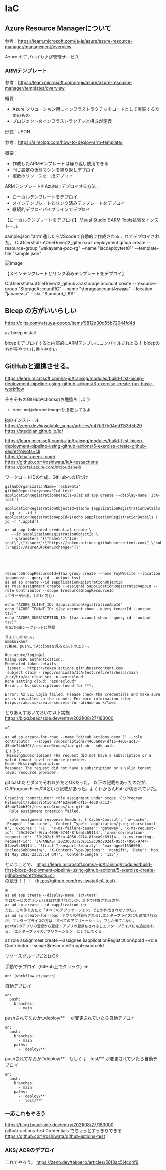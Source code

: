 # IaC
## Azure Resource Managerについて  
参考：https://learn.microsoft.com/ja-jp/azure/azure-resource-manager/management/overview  

Azure のデプロイおよび管理サービス

### ARMテンプレート
参考：https://learn.microsoft.com/ja-jp/azure/azure-resource-manager/templates/overview  

概要：
- Azure ソリューション用にインフラストラクチャをコードとして実装するためのもの
- プロジェクトのインフラストラクチャと構成が定義

形式：JSON

参考：https://aireblog.com/how-to-deploy-arm-template/

概要：
- 作成したARMテンプレートは繰り返し使用できる
- 同じ設定の仮想マシンを繰り返しデプロイ
- 複数のリソースを一括デプロイ

ARMテンプレートをAzureにデプロイする方法：
- ローカルテンプレートをデプロイ
- メインテンプレートとリンク済みテンプレートをデプロイ
- 継続的デプロイパイプラインでデプロイ


【ローカルテンプレートをデプロイ】
Visual StudioでARM Tools拡張をインストール

sample.json
"arm"通したらVScodeで自動的に作成される
これでデプロイされた。
C:\Users\tatsu\OneDrive\12_github>az deployment group create --resource-group "wakayama-poc-rg" --name "iacdeploytest01" --template-file "sample.json"

![image](https://user-images.githubusercontent.com/58873037/235415328-e2892409-519b-4afe-9a54-97d336283390.png)

【メインテンプレートとリンク済みテンプレートをデプロイ】

C:\Users\tatsu\OneDrive\12_github>az storage account create --resource-group "StorageAccountRG" --name "storageaccount4swaaa" --location "japaneast" --sku "Standard_LRS"



## Bicep の方がいいらしい 
https://qiita.com/tetsuya-ooooo/items/9812d30d55b72044fd4d

az bicep install

bicepをデプロイすると内部的にARMテンプレにコンパイルされとる！
bicepの方が見やすいし書きやすい

## GitHubと連携させる。

https://learn.microsoft.com/ja-jp/training/modules/build-first-bicep-deployment-pipeline-using-github-actions/3-exercise-create-run-basic-workflow


そもそものGitHubActionsのお勉強もしよう

- runs-onはdocker imageを指定してるよ




jqのインストール
https://zenn.dev/unsoluble_sugar/articles/e47b37b04dd1153d5b29
https://stedolan.github.io/jq/


https://learn.microsoft.com/ja-jp/training/modules/build-first-bicep-deployment-pipeline-using-github-actions/5-exercise-create-github-secret?pivots=cli  
https://chat.openai.com/  
https://github.com/roshiwata/IcA-test/actions  
https://portal.azure.com/#cloudshell/  

ワークロードIDの作成、GitHubへの紐づけ
```
githubOrganizationName='roshiwata'
githubRepositoryName='IcA-test'
applicationRegistrationDetails=$(az ad app create --display-name 'IcA-test')

applicationRegistrationObjectId=$(echo $applicationRegistrationDetails | jq -r '.id')
applicationRegistrationAppId=$(echo $applicationRegistrationDetails | jq -r '.appId')

az ad app federated-credential create \
   --id $applicationRegistrationObjectId \
   --parameters "{\"name\":\"IcA-test\",\"issuer\":\"https://token.actions.githubusercontent.com\",\"subject\":\"repo:${githubOrganizationName}/${githubRepositoryName}:ref:refs/heads/main\",\"audiences\":[\"api://AzureADTokenExchange\"]}"


```

```



resourceGroupResourceId=$(az group create --name ToyWebsite --location japaneast --query id --output tsv)
az ad sp create --id $applicationRegistrationObjectId
az role assignment create --assignee $applicationRegistrationAppId --role Contributor --scope $resourceGroupResourceId
⇒エラーが出る。(※1と同じ)

echo "AZURE_CLIENT_ID: $applicationRegistrationAppId"
echo "AZURE_TENANT_ID: $(az account show --query tenantId --output tsv)"
echo "AZURE_SUBSCRIPTION_ID: $(az account show --query id --output tsv)"
をGitHubシークレットに登録
```
```
うまくいかない。。
umakuikan/
に格納。pushしてActionsを見ると以下のエラー。

Run azure/login@v1
Using OIDC authentication...
Federated token details: 
 issuer - https://token.actions.githubusercontent.com 
 subject claim - repo:roshiwata/IcA-test:ref:refs/heads/main
/usr/bin/az cloud set -n azurecloud
Done setting cloud: "azurecloud"
Error: : No subscriptions found for ***.

Error: Az CLI Login failed. Please check the credentials and make sure az is installed on the runner. For more information refer https://aka.ms/create-secrets-for-GitHub-workflows
```
とりあえずおいておいて以下実施
https://blog.beachside.dev/entry/2021/08/27/183000


※1
```
az ad sp create-for-rbac --name "github actions demo 1" --role contributor  --scopes /subscriptions/4463a0e9-df15-4e30-ac13-45e4e74bb39f/resourceGroups/iac-github --sdk-auth
をすると、
(MissingSubscription) The request did not have a subscription or a valid tenant level resource provider.
Code: MissingSubscription
Message: The request did not have a subscription or a valid tenant level resource provider.
```


git bashだとダメでそれ以外だとOKだった。
以下の記載もあったのだが、C:/Program Files/Gitという記載があった。よくわからんPathが切られていた。

```
Creating 'contributor' role assignment under scope 'C:/Program Files/Git/subscriptions/4463a0e9-df15-4e30-ac13-45e4e74bb39f/resourceGroups/iac-github'
  Role assignment creation failed.

  role assignment response headers: {'Cache-Control': 'no-cache', 'Pragma': 'no-cache', 'Content-Type': 'application/json; charset=utf-8', 'Expires': '-1', 'x-ms-failure-cause': 'gateway', 'x-ms-request-id': '39c202ef-95ca-4056-9744-8fbea9c69114', 'x-ms-correlation-request-id': '39c202ef-95ca-4056-9744-8fbea9c69114', 'x-ms-routing-request-id': 'JAPANEAST:20230501T232515Z:39c202ef-95ca-4056-9744-8fbea9c69114', 'Strict-Transport-Security': 'max-age=31536000; includeSubDomains', 'X-Content-Type-Options': 'nosniff', 'Date': 'Mon, 01 May 2023 23:25:14 GMT', 'Content-Length': '135'}
```

ということで、
https://learn.microsoft.com/ja-jp/training/modules/build-first-bicep-deployment-pipeline-using-github-actions/5-exercise-create-github-secret?pivots=cli  
の続き！！！
（https://github.com/roshiwata/IcA-test）

```
※
az ad app create --display-name 'IcA-test'
ではサービスプリンシパルは作成されないが、以下で作成されるのだ。
az ad sp create --id <application-id>
ただ、この作り方だと「すべてのアプリケーション」でしか作成されないのだ。。
az ad sp create-for-rbac：アプリの登録もされるしエンタープライズにも追加されるが、エンタープライズの方は「すべてのアプリケーション」でしか出てこない。
portalのアプリの登録から登録：アプリの登録もされるしエンタープライズにも追加される。「エンタープライズアプリケーション」として出てくる
```



az role assignment create --assignee $applicationRegistrationAppId --role Contributor --scope $resourceGroupResourceId

リソースグループごとはOK

手動でデプロイ（GitHub上でクリック）⇒
```
on: [workflow_dispatch]
```
自動デプロイ
```
on:
  push:
    branches:
      - main
```
pushされてなおかつdeploy/**　
が変更されていたら自動デプロイ
```
on:
  push:
    branches:
      - main
    paths:
      - 'deploy/**'
```
pushされてなおかつdeploy/**　もしくは　test/**
が変更されていたら自動デプロイ

```
on:
  push:
    branches:
      - main
    paths:
      - 'deploy/**'
      - 'test/**'
```


### 一応これもやろう
https://blog.beachside.dev/entry/2021/08/27/183000  
github-actions-test
Credentials でちょっとすっきりできる
https://github.com/roshiwata/github-actions-test






### AKS/ ACRのデプロイ
これでやろう。
https://zenn.dev/takoeno/articles/56f3ac56fcc4f9

